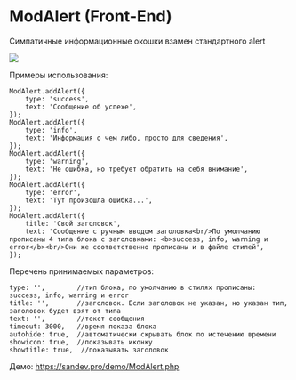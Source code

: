 # ModAlert (Front-End)
Симпатичные информационные окошки взамен стандартного alert

<img src="https://image.prntscr.com/image/KIYMQAbaS-CuVS-vAwbniw.png" />

Примеры использования:
```
ModAlert.addAlert({
	type: 'success',
	text: 'Сообщение об успехе',
});
ModAlert.addAlert({
	type: 'info',
	text: 'Информация о чем либо, просто для сведения',
});
ModAlert.addAlert({
	type: 'warning',
	text: 'Не ошибка, но требует обратить на себя внимание',
});
ModAlert.addAlert({
	type: 'error',
	text: 'Тут произошла ошибка...',
});
ModAlert.addAlert({
	title: 'Свой заголовок',
	text: 'Сообщение с ручным вводом заголовка<br/>По умолчанию прописаны 4 типа блока с заголовками: <b>success, info, warning и error</b><br/>Они же соответственно прописаны и в файле стилей',
});
```

Перечень принимаемых параметров:
```
type: '',        //тип блока, по умолчанию в стилях прописаны: success, info, warning и error
title: '',       //заголовок. Если заголовок не указан, но указан тип, заголовок будет взят от типа
text: '',        //текст сообщения
timeout: 3000,   //время показа блока
autohide: true,  //автоматически скрывать блок по истечению времени
showicon: true,  //показывать иконку
showtitle: true,  //показывать заголовок
```


Демо: https://sandev.pro/demo/ModAlert.php
